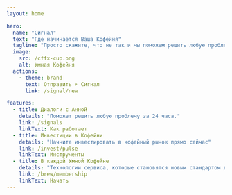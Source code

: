 ```yaml
---
layout: home

hero:
  name: "Сигнал"
  text: "Где начинается Ваша Кофейня"
  tagline: "Просто скажите, что не так и мы поможем решить любую проблему"
  image:
    src: /cffx-cup.png
    alt: Умная Кофейня
  actions:
    - theme: brand
      text: Отправить ⚡ Сигнал
      link: /signal/new

features:
  - title: Диалоги с Анной
    details: "Поможет решить любую проблему за 24 часа."
    link: /signals
    linkText: Как работает
  - title: Инвестиции в Кофейни
    details: "Начните инвестировать в кофейный рынок прямо сейчас"
    link: /invest/pulse
    linkText: Инструменты
  - title: В каждой Умной Кофейне
    details: "Технологии сервиса, которые становятся новым стандартом для кофеен города."
    link: /brew/membership
    linkText: Начать
---
```

